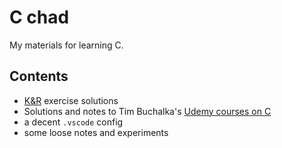 # C chad

My materials for learning C.

## Contents

* [K&R](https://en.wikipedia.org/wiki/C_(programming_language)) exercise solutions
* Solutions and notes to Tim Buchalka's [Udemy courses on C](https://samsungu.udemy.com/course/c-programming-for-beginners-/learn/lecture/8795362#content)
* a decent `.vscode` config
* some loose notes and experiments
